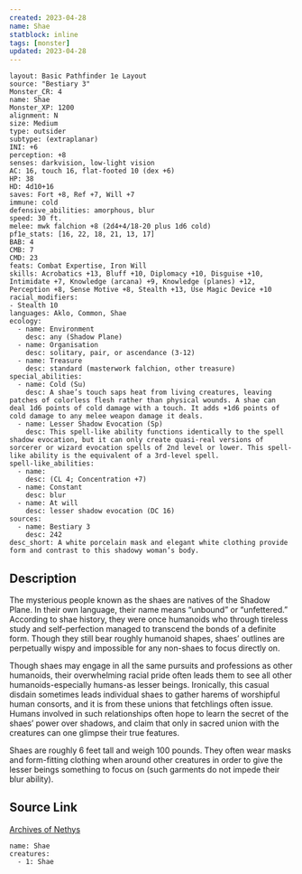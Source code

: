 ```yaml
---
created: 2023-04-28
name: Shae
statblock: inline
tags: [monster]
updated: 2023-04-28
---
```

```statblock
layout: Basic Pathfinder 1e Layout
source: "Bestiary 3"
Monster_CR: 4
name: Shae
Monster_XP: 1200
alignment: N
size: Medium
type: outsider
subtype: (extraplanar)
INI: +6
perception: +8
senses: darkvision, low-light vision
AC: 16, touch 16, flat-footed 10 (dex +6)
HP: 38
HD: 4d10+16
saves: Fort +8, Ref +7, Will +7
immune: cold
defensive_abilities: amorphous, blur
speed: 30 ft.
melee: mwk falchion +8 (2d4+4/18-20 plus 1d6 cold)
pf1e_stats: [16, 22, 18, 21, 13, 17]
BAB: 4
CMB: 7
CMD: 23
feats: Combat Expertise, Iron Will
skills: Acrobatics +13, Bluff +10, Diplomacy +10, Disguise +10, Intimidate +7, Knowledge (arcana) +9, Knowledge (planes) +12, Perception +8, Sense Motive +8, Stealth +13, Use Magic Device +10
racial_modifiers:
- Stealth 10
languages: Aklo, Common, Shae
ecology:
  - name: Environment
    desc: any (Shadow Plane)
  - name: Organisation
    desc: solitary, pair, or ascendance (3-12)
  - name: Treasure
    desc: standard (masterwork falchion, other treasure)
special_abilities:
  - name: Cold (Su)
    desc: A shae’s touch saps heat from living creatures, leaving patches of colorless flesh rather than physical wounds. A shae can deal 1d6 points of cold damage with a touch. It adds +1d6 points of cold damage to any melee weapon damage it deals.
  - name: Lesser Shadow Evocation (Sp)
    desc: This spell-like ability functions identically to the spell shadow evocation, but it can only create quasi-real versions of sorcerer or wizard evocation spells of 2nd level or lower. This spell-like ability is the equivalent of a 3rd-level spell.
spell-like_abilities:
  - name:
    desc: (CL 4; Concentration +7)
  - name: Constant
    desc: blur
  - name: At will
    desc: lesser shadow evocation (DC 16)
sources:
  - name: Bestiary 3
    desc: 242
desc_short: A white porcelain mask and elegant white clothing provide form and contrast to this shadowy woman’s body.
```
## Description
The mysterious people known as the shaes are natives of the Shadow Plane. In their own language, their name means “unbound” or “unfettered.” According to shae history, they were once humanoids who through tireless study and self-perfection managed to transcend the bonds of a definite form. Though they still bear roughly humanoid shapes, shaes’ outlines are perpetually wispy and impossible for any non-shaes to focus directly on.

Though shaes may engage in all the same pursuits and professions as other humanoids, their overwhelming racial pride often leads them to see all other humanoids-especially humans-as lesser beings. Ironically, this casual disdain sometimes leads individual shaes to gather harems of worshipful human consorts, and it is from these unions that fetchlings often issue. Humans involved in such relationships often hope to learn the secret of the shaes’ power over shadows, and claim that only in sacred union with the creatures can one glimpse their true features.

Shaes are roughly 6 feet tall and weigh 100 pounds. They often wear masks and form-fitting clothing when around other creatures in order to give the lesser beings something to focus on (such garments do not impede their blur ability).
## Source Link
[Archives of Nethys](https://aonprd.com/MonsterDisplay.aspx?ItemName=Shae)
```encounter-table
name: Shae
creatures:
  - 1: Shae
```
